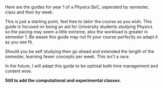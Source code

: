 Here are the guides for year 1 of a Physics BsC, seperated by semester, class and then by week. 

This is just a starting point, feel free to tailor the course as you wish. This guide is focused on being an aid for University students studying Physics so the pacing may seem a little extreme, also the workload is greater in semester 1. Be aware this guide may not fit your course perfectly so adapt it as you see fit. 

Should you be self studying then go ahead and extended the length of the semester, learning fewer concepts per week. This isn't a race. 

In the future, I will adapt this guide to be optimal both time management and content wise. 

**Still to add the computational and experimental classes.**